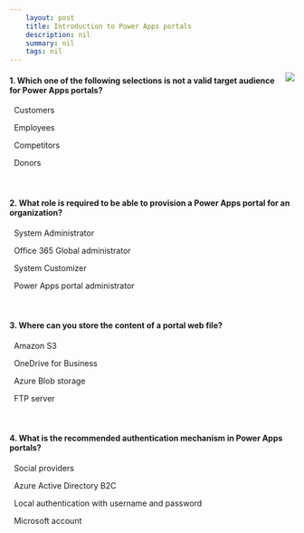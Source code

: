 ```yaml
---
    layout: post
    title: Introduction to Power Apps portals  
    description: nil
    summary: nil
    tags: nil
---
```



 <a target="_blank" href="https://docs.microsoft.com/en-us/learn/modules/intro-portals/6-check/"><i class="fas fa-external-link-alt"></i> </a>
 <img align="right" src="https://docs.microsoft.com/en-us/learn/achievements/intro-portals.svg">
####  1. Which one of the following selections is not a valid target audience for Power Apps portals?


<i class='far fa-square'></i> &nbsp;&nbsp;Customers

<i class='far fa-square'></i> &nbsp;&nbsp;Employees

<i class='fas fa-check-square' style='color: Dodgerblue;'></i> &nbsp;&nbsp;Competitors

<i class='far fa-square'></i> &nbsp;&nbsp;Donors
<br />
<br />
<br />

####  2. What role is required to be able to provision a Power Apps portal for an organization?


<i class='fas fa-check-square' style='color: Dodgerblue;'></i> &nbsp;&nbsp;System Administrator

<i class='far fa-square'></i> &nbsp;&nbsp;Office 365 Global administrator

<i class='far fa-square'></i> &nbsp;&nbsp;System Customizer

<i class='far fa-square'></i> &nbsp;&nbsp;Power Apps portal administrator
<br />
<br />
<br />

####  3. Where can you store the content of a portal web file?


<i class='far fa-square'></i> &nbsp;&nbsp;Amazon S3

<i class='far fa-square'></i> &nbsp;&nbsp;OneDrive for Business

<i class='fas fa-check-square' style='color: Dodgerblue;'></i> &nbsp;&nbsp;Azure Blob storage

<i class='far fa-square'></i> &nbsp;&nbsp;FTP server
<br />
<br />
<br />

####  4. What is the recommended authentication mechanism in Power Apps portals?


<i class='far fa-square'></i> &nbsp;&nbsp;Social providers

<i class='fas fa-check-square' style='color: Dodgerblue;'></i> &nbsp;&nbsp;Azure Active Directory B2C

<i class='far fa-square'></i> &nbsp;&nbsp;Local authentication with username and password

<i class='far fa-square'></i> &nbsp;&nbsp;Microsoft account
<br />
<br />
<br />
